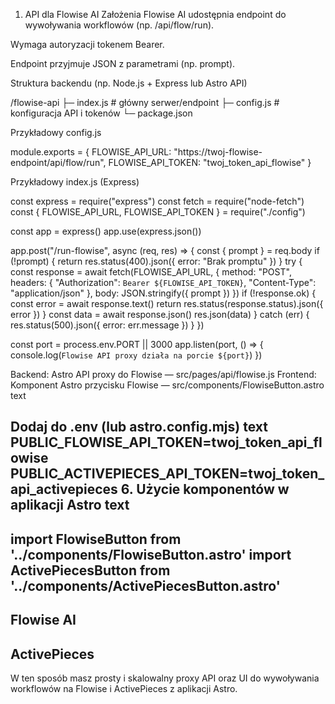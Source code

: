 1. API dla Flowise AI
Założenia
Flowise AI udostępnia endpoint do wywoływania workflowów (np. /api/flow/run).

Wymaga autoryzacji tokenem Bearer.

Endpoint przyjmuje JSON z parametrami (np. prompt).

Struktura backendu (np. Node.js + Express lub Astro API)

/flowise-api
  ├─ index.js                # główny serwer/endpoint
  ├─ config.js               # konfiguracja API i tokenów
  └─ package.json


Przykładowy config.js

module.exports = {
  FLOWISE_API_URL: "https://twoj-flowise-endpoint/api/flow/run",
  FLOWISE_API_TOKEN: "twoj_token_api_flowise"
}

Przykładowy index.js (Express)

const express = require("express")
const fetch = require("node-fetch")
const { FLOWISE_API_URL, FLOWISE_API_TOKEN } = require("./config")

const app = express()
app.use(express.json())

app.post("/run-flowise", async (req, res) => {
  const { prompt } = req.body
  if (!prompt) {
    return res.status(400).json({ error: "Brak promptu" })
  }
  try {
    const response = await fetch(FLOWISE_API_URL, {
      method: "POST",
      headers: {
        "Authorization": `Bearer ${FLOWISE_API_TOKEN}`,
        "Content-Type": "application/json"
      },
      body: JSON.stringify({ prompt })
    })
    if (!response.ok) {
      const error = await response.text()
      return res.status(response.status).json({ error })
    }
    const data = await response.json()
    res.json(data)
  } catch (err) {
    res.status(500).json({ error: err.message })
  }
})

const port = process.env.PORT || 3000
app.listen(port, () => {
  console.log(`Flowise API proxy działa na porcie ${port}`)
})

 Backend: Astro API proxy do Flowise — src/pages/api/flowise.js
  Frontend: Komponent Astro przycisku Flowise — src/components/FlowiseButton.astro
text

 Dodaj do .env (lub astro.config.mjs)
text
PUBLIC_FLOWISE_API_TOKEN=twoj_token_api_flowise
PUBLIC_ACTIVEPIECES_API_TOKEN=twoj_token_api_activepieces
6. Użycie komponentów w aplikacji Astro
text
---
import FlowiseButton from '../components/FlowiseButton.astro'
import ActivePiecesButton from '../components/ActivePiecesButton.astro'
---

<h2>Flowise AI</h2>
<FlowiseButton />

<h2>ActivePieces</h2>
<ActivePiecesButton />
W ten sposób masz prosty i skalowalny proxy API oraz UI do wywoływania workflowów na Flowise i ActivePieces z aplikacji Astro.